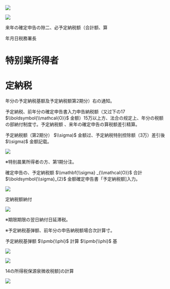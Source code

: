 ![](https://www.nta.go.jp/tmp/5bdf2fb7-19fc-4924-b716-650e57b3947b/images/6c77a20d635543b1b958cd11227a0b64199c0badfc3edd37c40310e95fa67a2f.jpg)

![](https://www.nta.go.jp/tmp/5bdf2fb7-19fc-4924-b716-650e57b3947b/images/afc31057a7c5b569f620ed335f9bb5afc31e8b42dbf61362b7bcb0773ab7daeb.jpg)

来年の確定申告の隙二、必予定納税额（合計额、算

年月日税務署長

# 特别業所得者

# 定納税

年分の予定納税基额及予定納税额第2期分）右の通知。

予定納税、前年分の確定申告書入力申告納税额（又过下の17 $\\boldsymbol{\\mathcal{O}}$ 金额）15万以上方、法合の规定上、年分の税额の部納付制度寸。予定納税额 、来年の確定申告の算税额差引精算。

予定納税额（第2期分） $\\sigma)$ 金额过、予定納税特别控除额（3万）差引後 $\\sigma)$ 金额記载。

![](https://www.nta.go.jp/tmp/5bdf2fb7-19fc-4924-b716-650e57b3947b/images/3f10ce1d29367ddbe0bd255a3f2ea559bd064c37fcbdc502f098c52087bd6489.jpg)

※特别晨業所得者の方、第1期分注。

確定申告の、予定納税额 $\\mathbf{\\sigma} _{\\mathcal{O}}$ 合計 $\\boldsymbol{\\sigma}_{2}$ 金额確定申告書「予定納税额\]入力。

![](https://www.nta.go.jp/tmp/5bdf2fb7-19fc-4924-b716-650e57b3947b/images/d2c4dbd6fb602c161ecc73c579e2b73d098276d8b803f7e0a3725f936d97995b.jpg)

定納税额納付

![](https://www.nta.go.jp/tmp/5bdf2fb7-19fc-4924-b716-650e57b3947b/images/4926412adfc59719d5a42e0cec3c7e764ca58e8ce5c6779b300264de0f3a23b1.jpg)

※期限期限の翌日納付日延滞税。

※予定納税基弹额、前年分の申告納税额場合次計算寸。

予定納税基弹额 $\\pmb{\\phi}$ 計算 $\\pmb{\\phi}$ 基

![](https://www.nta.go.jp/tmp/5bdf2fb7-19fc-4924-b716-650e57b3947b/images/a7008af19e59c6d1a6f0253b70af571750c7be02f036525ee9ac0cf63e2aeab1.jpg)

![](https://www.nta.go.jp/tmp/5bdf2fb7-19fc-4924-b716-650e57b3947b/images/482c5f0a74558767747c2410ba0bfb36b7102a15bae7e8c04164c359bf5755b3.jpg)

14の所得税保源泉微收税额\]の計算

![](https://www.nta.go.jp/tmp/5bdf2fb7-19fc-4924-b716-650e57b3947b/images/bc1b952f7dfd59add2f65ea33ebe22369101c57964fd8f194c91131a5a6b23be.jpg)